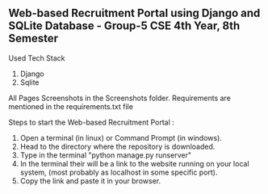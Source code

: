 ## Web-based Recruitment Portal using Django and SQLite Database - Group-5 CSE 4th Year, 8th Semester

Used Tech Stack

1. Django
2. Sqlite

All Pages Screenshots in the Screenshots folder.
Requirements are mentioned in the requirements.txt file

Steps to start the Web-based Recruitment Portal :

1. Open a terminal (in linux) or Command Prompt (in windows).
2. Head to the directory where the repository is downloaded.
3. Type in the terminal "python manage.py runserver"
4. In the terminal their will be a link to the website running on your local system, (most probably as localhost in some specific port).
5. Copy the link and paste it in your browser.
